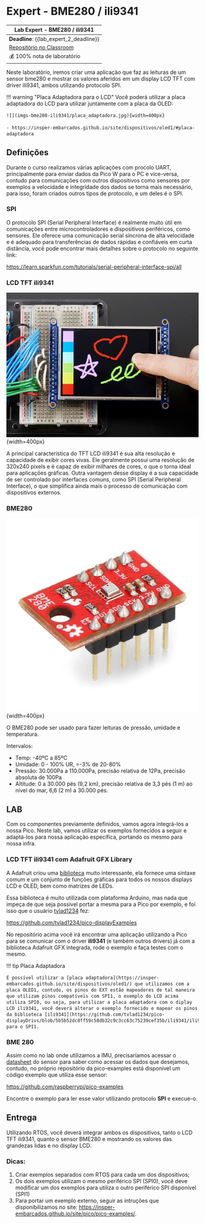 # Expert - BME280 / ili9341

| Lab Expert - BME280 / ili9341                              |
| ------------------------------------------------------------ |
| **Deadline**: {{lab_expert_2_deadline}} |
| [Repositório no Classroom]({{lab_expert_2_classroom}}) |
| 💰 100% nota de laboratório                                   |

Neste laboratório, iremos criar uma aplicação que faz as leituras de um sensor bme280 e mostrar os valores aferidos em um display LCD TFT com driver ili9341, ambos utilizando protocolo SPI.

!!! warning "Placa Adaptadora para o LCD"
    Você poderá utilizar a placa adaptadora do LCD para utilizar juntamente com a placa da OLED:
	
	![](imgs-bme280-ili9341/placa_adaptadora.jpg){width=400px}
	
	- https://insper-embarcados.github.io/site/dispositivos/oled1/#placa-adaptadora

## Definições

Durante o curso realizamos várias aplicações com procolo UART, principalmente para enviar dados da Pico W para o PC e vice-versa, contudo para comunicações com outros dispositivos como sensores por exemplos a velocidade e integridade dos dados se torna mais necessário, para isso, foram criados outros tipos de protocolo, e um deles é o SPI.

### SPI

O protocolo SPI (Serial Peripheral Interface) é realmente muito útil em comunicações entre microcontroladores e dispositivos periféricos, como sensores. Ele oferece uma comunicação serial síncrona de alta velocidade e é adequado para transferências de dados rápidas e confiáveis em curta distância, você pode encontrar mais detalhes sobre o protocolo no seguinte link:

https://learn.sparkfun.com/tutorials/serial-peripheral-interface-spi/all


### LCD TFT ili9341

![](imgs-bme280-ili9341/tft_lcd_ili9341.jpg){width=400px}

A principal característica do TFT LCD ili9341 é sua alta resolução e capacidade de exibir cores vivas. Ele geralmente possui uma resolução de 320x240 pixels e é capaz de exibir milhares de cores, o que o torna ideal para aplicações gráficas. Outra vantagem desse display é a sua capacidade de ser controlado por interfaces comuns, como SPI (Serial Peripheral Interface), o que simplifica ainda mais o processo de comunicação com dispositivos externos.


### BME280

![](imgs-bme280-ili9341/bosch_bme280.jpg){width=400px}

O BME280 pode ser usado para fazer leituras de pressão, umidade e temperatura. 

Intervalos:

- Temp: -40ºC a 85ºC
- Umidade: 0 - 100% UR, =-3% de 20-80%
- Pressão: 30.000Pa a 110.000Pa, precisão relativa de 12Pa, precisão absoluta de 100Pa
- Altitude: 0 a 30.000 pés (9,2 km), precisão relativa de 3,3 pés (1 m) ao nível do mar, 6,6 (2 m) a 30.000 pés.




## LAB

Com os componentes previamente definidos, vamos agora integrá-los a nossa Pico. Neste lab, vamos utilizar os exemplos fornecidos a seguir e adaptá-los para nossa aplicação específica, portando os mesmo para nossa infra.

### LCD TFT ili9341 com Adafruit GFX Library

A Adafruit criou uma [biblioteca](https://learn.adafruit.com/adafruit-gfx-graphics-library/overview) muito interessante, ela fornece uma sintaxe comum e um conjunto de funções gráficas para todos os nossos displays LCD e OLED, bem como matrizes de LEDs.

Essa biblioteca é muito utilizada com plataforma Arduino, mas nada que impeça de que seja possível portar a mesma para a Pico por exemplo, e foi isso que o usuário [tvlad1234](https://github.com/tvlad1234) fez:

https://github.com/tvlad1234/pico-displayExamples

No repositório acima você irá encontrar uma aplicação utilizando a Pico para se comunicar com o driver **ili9341** (e também outros drivers) já com a biblioteca Adafruit GFX integrada, rode o exemplo e faça testes com o mesmo.

!!! tip Placa Adaptadora

    É possível utilizar a [placa adaptadora](https://insper-embarcados.github.io/site/dispositivos/oled1/) que utilizamos com a placa OLED1, contudo, os pinos do EXT estão mapeadores de tal maneira que utilizam pinos compatíveis com SPI1, o exemplo do LCD acima utiliza SPI0, ou seja, para utilizar a placa adaptadora com o diplay LCD ili9341, você deverá alterar o exemplo fornecido e mapear os pinos da biblioteca [ili9341](https://github.com/tvlad1234/pico-displayDrivs/blob/5b5b52dc8ff59c58db32c9c3cc63c75239cef35b/ili9341/ili9341.c) para o SPI1.



### BME 280

Assim como no lab onde utilizamos a IMU, precisaríamos acessar o [datasheet](https://cdn.sparkfun.com/assets/learn_tutorials/4/1/9/BST-BME280_DS001-10.pdf) do sensor para saber como acessar os dados que desejamos, contudo, no próprio repositório da pico-examples está disponível um código exemplo que utiliza esse sensor:

https://github.com/raspberrypi/pico-examples

Encontre o exemplo para ler esse valor utilizando protocolo **SPI** e execue-o.




## Entrega

Utilizando RTOS, você deverá integrar ambos os dispositivos, tanto o LCD TFT ili9341, quanto o sensor BME280 e mostrando os valores das grandezas lidas e no display LCD.

### Dicas:

1. Criar exemplos separados com RTOS para cada um dos dispositivos;
2. Os dois exemplos utilizam o mesmo periférico SPI (SPI0), você deve modificar um dos exemplos para utiliza o outro periférico SPI disponível (SPI1)
3. Para portar um exemplo externo, seguir as intruções que disponibilizamos no site: https://insper-embarcados.github.io/site/pico/pico-examples/.
